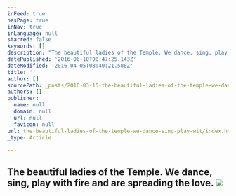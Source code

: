 ```yaml
---
inFeed: true
hasPage: true
inNav: true
inLanguage: null
starred: false
keywords: []
description: "The beautiful ladies of the Temple. We dance, sing, play with fire and are spreading the love.\_"
datePublished: '2016-06-10T00:47:25.143Z'
dateModified: '2016-04-05T08:40:21.588Z'
title: ''
author: []
sourcePath: _posts/2016-03-15-the-beautiful-ladies-of-the-temple-we-dance-sing-play-wit.md
authors: []
publisher:
  name: null
  domain: null
  url: null
  favicon: null
url: the-beautiful-ladies-of-the-temple-we-dance-sing-play-wit/index.html
_type: Article

---
```

## The beautiful ladies of the Temple. We dance, sing, play with fire and are spreading the love. ![](https://the-grid-user-content.s3-us-west-2.amazonaws.com/38546943-c200-4c7c-87cc-962af22a64d5.jpg)